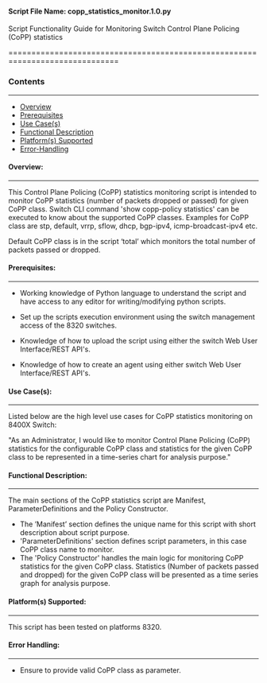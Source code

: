 #### Script File Name: copp\_statistics\_monitor.1.0.py

Script Functionality Guide for Monitoring Switch Control Plane Policing
(CoPP) statistics

==============================================================================

### Contents
------------------------------------------------------------------------------
- [Overview](#Overview)
- [Prerequisites](#Prerequisites)
- [Use Case(s)](#Use_Case)
- [Functional Description](#Functional_Description)
- [Platform(s) Supported](#Platforms_Supported)
- [Error-Handling](#Error-Handling)

<a id='Overview'></a>
#### Overview:

------------------------------------------------------------------------------

This Control Plane Policing (CoPP) statistics monitoring script is
intended to monitor CoPP statistics (number of packets dropped or
passed) for given CoPP class. Switch CLI command 'show copp-policy
statistics' can be executed to know about the supported CoPP classes.
Examples for CoPP class are stp, default, vrrp, sflow, dhcp, bgp-ipv4,
icmp-broadcast-ipv4 etc.

Default CoPP class is in the script ‘total’ which monitors the total
number of packets passed or dropped.

<a id='Prerequisites'></a>
#### Prerequisites:
------------------------------------------------------------------------------

- Working knowledge of Python language to understand the script and have 
access to any editor for writing/modifying python scripts.

- Set up the scripts execution environment using the switch management access 
of the 8320 switches.

- Knowledge of how to upload the script using either the switch Web User 
Interface/REST API's.

- Knowledge of how to create an agent using either switch Web User 
Interface/REST API's.

<a id='Use_Case'/></a>
#### Use Case(s):

------------------------------------------------------------------------------

Listed below are the high level use cases for CoPP statistics monitoring
on 8400X Switch:

"As an Administrator, I would like to monitor Control Plane Policing
(CoPP) statistics for the configurable CoPP class and statistics for the
given CoPP class to be represented in a time-series chart for analysis
purpose."

<a id='Functional_Description'/></a>
#### Functional Description:

------------------------------------------------------------------------------

The main sections of the CoPP statistics script are Manifest,
ParameterDefinitions and the Policy Constructor.

- The ’Manifest’ section defines the unique name for this script with
short description about script purpose. 
- 'ParameterDefinitions' section defines script parameters, in this case CoPP
class name to monitor.
- The 'Policy Constructor' handles the main logic for monitoring CoPP
statistics for the given CoPP class. Statistics (Number of packets
passed and dropped) for the given CoPP class will be presented as a time
series graph for analysis purpose.

<a id='Platforms_Supported'/></a>
#### Platform(s) Supported:

------------------------------------------------------------------------------
This script has been tested on platforms 8320.

<a id='Error-Handling'/></a>
#### Error Handling:

------------------------------------------------------------------------------
- Ensure to provide valid CoPP class as parameter.
